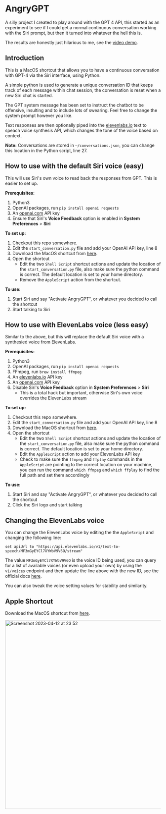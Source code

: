 # AngryGPT

A silly project I created to play around with the GPT 4 API, this started as an experiment to see if I could get a normal continuous conversation working with the Siri prompt, but then it turned into whatever the hell this is. 

The results are honestly just hilarious to me, see the [video demo](https://www.youtube.com/watch?v=kLlTWm_SpRk). 

## Introduction

This is a MacOS shortcut that allows you to have a continuous conversation with GPT-4 via the Siri interface, using Python.

A simple python is used to generate a unique conversation ID that keeps track of each message within chat session, the conversation is reset when a new Siri chat is started. 

The GPT system message has been set to instruct the chatbot to be offensive, insulting and to include lots of swearing. Feel free to change the system prompt however you like.

Text responses are then optionally piped into the [elevenlabs.io](https://beta.elevenlabs.io) text to speach voice synthesis API, which changes the tone of the voice based on context.

**Note:** Conversations are stored in `~/conversations.json`, you can change this location in the Python script, line 27.

## How to use with the default Siri voice (easy)

This will use Siri's own voice to read back the responses from GPT. This is easier to set up.

**Prerequisites:**

1. Python3
2. OpenAI packages, run `pip install openai requests`
3. An [openai.com](https://platform.openai.com/account/api-keys) API key
4. Ensure that Siri's **Voice Feedback** option is enabled in **System Preferences** > **Siri** 

**To set up:**

1. Checkout this repo somewhere.
2. Edit the `start_conversation.py` file and add your OpenAI API key, line 8
3. Download the MacOS shortcut from [here](https://www.icloud.com/shortcuts/c60a78691ed84e30a7eea9b71c1b3183).
4. Open the shortcut
   - Edit the two `Shell Script` shortcut actions and update the location of the `start_conversation.py` file, also make sure the python command is correct. The default location is set to your home directory.
   - Remove the `AppleScript` action from the shortcut.

**To use:**

1. Start Siri and say "Activate AngryGPT", or whatever you decided to call the shortcut
2. Start talking to Siri

## How to use with ElevenLabs voice (less easy)

Similar to the above, but this will replace the default Siri voice with a synthesied voice from ElevenLabs.

**Prerequisites:**

1. Python3
2. OpenAI packages, run `pip install openai requests`
3. FFmpeg, run `brew install ffmpeg`
4. An [elevenlabs.io](https://beta.elevenlabs.io) API key
5. An [openai.com](https://platform.openai.com/account/api-keys) API key
6. Disable Siri's **Voice Feedback** option in **System Preferences** > **Siri** 
   - This is a total hack but important, otherwise Siri's own voice overrides the ElevenLabs stream

**To set up:**

1. Checkout this repo somewhere.
2. Edit the `start_conversation.py` file and add your OpenAI API key, line 8
3. Download the MacOS shortcut from [here](https://www.icloud.com/shortcuts/c60a78691ed84e30a7eea9b71c1b3183).
4. Open the shortcut
   - Edit the two `Shell Script` shortcut actions and update the location of the `start_conversation.py` file, also make sure the python command is correct. The default location is set to your home directory.
   - Edit the `AppleScript` action to add your ElevenLabs API key 
   - Check to make sure the `ffmpeg` and `ffplay` commands in the `AppleScript` are pointing to the correct location on your machine, you can run the command `which ffmpeg` and `which ffplay` to find the full path and set them accordingly

**To use:**

1. Start Siri and say "Activate AngryGPT", or whatever you decided to call the shortcut
2. Click the Siri logo and start talking

## Changing the ElevenLabs voice

You can change the ElevenLabs voice by editing the the `AppleScript` and changing the following line:

```
set apiUrl to "https://api.elevenlabs.io/v1/text-to-speech/MF3mGyEYCl7XYWbV9V6O/stream"
```

The value `MF3mGyEYCl7XYWbV9V6O` is the voice ID being used, you can query for a list of available voices (or even upload your own) by using the `v1/voices` endpoint and then update the line above with the new ID, see the official docs [here](https://api.elevenlabs.io/docs). 

You can also tweak the voice setting values for stability and similarity.

## Apple Shortcut

Download the MacOS shortcut from [here](https://www.icloud.com/shortcuts/c60a78691ed84e30a7eea9b71c1b3183).

<img width="610" alt="Screenshot 2023-04-12 at 23 52" src="https://user-images.githubusercontent.com/994732/231603864-e80bf0fc-5324-4370-9f11-11b4c5852145.png">
